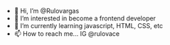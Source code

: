 - 👋 Hi, I’m @Rulovargas
- 👀 I’m interested in become a frontend developer
- 🌱 I’m currently learning javascript, HTML, CSS, etc
- 📫 How to reach me... IG @rulovace

<!---
Rulovargas/Rulovargas is a ✨ special ✨ repository because its `README.md` (this file) appears on your GitHub profile.
You can click the Preview link to take a look at your changes.
--->
